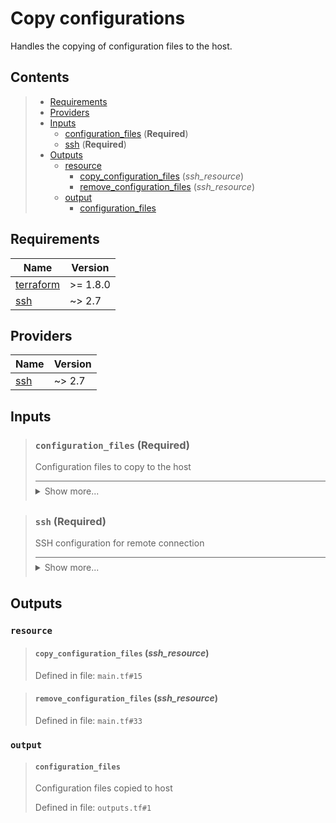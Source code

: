 # Copy configurations

Handles the copying of configuration files to the host.
## Contents

<blockquote>

- [Requirements](#requirements)
- [Providers](#providers)
- [Inputs](#inputs)
  - [configuration_files](#configuration_files-required) (**Required**)
  - [ssh](#ssh-required) (**Required**)
- [Outputs](#outputs)
  - [resource](#resource)
    - [copy_configuration_files](#copy_configuration_files-ssh_resource) (*ssh_resource*)
    - [remove_configuration_files](#remove_configuration_files-ssh_resource) (*ssh_resource*)
  - [output](#output)
    - [configuration_files](#configuration_files)</blockquote>

## Requirements

| Name | Version |
|------|---------|
| <a name="requirement_terraform"></a> [terraform](#requirement\_terraform) | >= 1.8.0 |
| <a name="requirement_ssh"></a> [ssh](#requirement\_ssh) | ~> 2.7 |
## Providers

| Name | Version |
|------|---------|
| <a name="provider_ssh"></a> [ssh](#provider\_ssh) | ~> 2.7 |

## Inputs
<blockquote>

### `configuration_files` (**Required**)
Configuration files to copy to the host

<details style="border-top-color: inherit; border-top-width: 0.1em; border-top-style: solid; padding-top: 0.5em; padding-bottom: 0.5em;">
  <summary>Show more...</summary>

  **Type**:
  ```hcl
    list(object({
    source      = string
    destination = string
    permissions = optional(number)
    owner       = optional(string)
    group       = optional(string)
  }))
  ```
  Defined in file: `variables.tf#14`

</details>
</blockquote>
<blockquote>

### `ssh` (**Required**)
SSH configuration for remote connection

<details style="border-top-color: inherit; border-top-width: 0.1em; border-top-style: solid; padding-top: 0.5em; padding-bottom: 0.5em;">
  <summary>Show more...</summary>

  **Type**:
  ```hcl
    object({
    host    = string
    user    = string
    id_file = optional(string, "~/.ssh/id_rsa")
  })
  ```
  Defined in file: `variables.tf#1`

</details>
</blockquote>

## Outputs
### `resource`
<blockquote>

#### `copy_configuration_files` (_ssh_resource_)
Defined in file: `main.tf#15`
</blockquote>
<blockquote>

#### `remove_configuration_files` (_ssh_resource_)
Defined in file: `main.tf#33`
</blockquote>

### `output`
<blockquote>

#### `configuration_files`
Configuration files copied to host

Defined in file: `outputs.tf#1`
</blockquote>